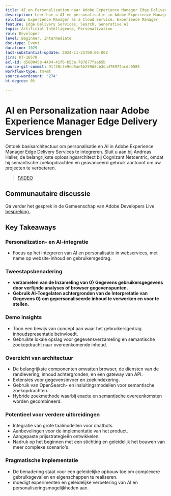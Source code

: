 ```yaml
---
title: AI en Personalization naar Adobe Experience Manager Edge Delivery Services brengen
description: Leer hoe u AI en personalisatie in Adobe Experience Manager Edge Delivery Services integreert met basisarchitectuur, semantische zoekfunctie en geavanceerde gebruiksgevallen zoals aangetoond door Andreas Haller, de Oplossingsarchitect van Principal Solution Architect bij Cognizant Netcentric.
solution: Experience Manager as a Cloud Service, Experience Manager
feature: Edge Delivery Services, Search, Generative AI
topic: Artificial Intelligence, Personalization
role: Developer
level: Beginner, Intermediate
doc-type: Event
duration: 1029
last-substantial-update: 2024-11-25T00:00:00Z
jira: KT-16578
exl-id: d560045b-4404-41f6-b53e-787877faab5b
source-git-commit: 91f20c3e9ee5ae5b259d5cb3da476974acdc6585
workflow-type: tm+mt
source-wordcount: '274'
ht-degree: 0%

---
```


# AI en Personalization naar Adobe Experience Manager Edge Delivery Services brengen

Ontdek basisarchitectuur om personalisatie en AI in Adobe Experience Manager Edge Delivery Services te integreren. Sluit u aan bij Andreas Haller, de belangrijkste oplossingsarchitect bij Cognizant Netcentric, omdat hij semantische zoekopdrachten en geavanceerd gebruik aantoont om uw projecten te verbeteren.

>[!VIDEO](https://video.tv.adobe.com/v/3440412/?learn=on&enablevpops&captions=dut)

## Communautaire discussie

Ga verder het gesprek in de Gemeenschap van Adobe Developers Live [&#x200B; bespreking &#x200B;](https://adobe.ly/3Z0PtJF).

## Key Takeaways

### Personalization- en AI-integratie

* Focus op het integreren van AI en personalisatie in webservices, met name op website-inhoud en gebruikersgedrag.

### Tweestapsbenadering

* **verzamelen van de Inzameling van 0&rbrace; Gegevens gebruikersgegevens door verfijnde analyses of browser gegevenspunten.**
* **Gebruik AI-Toegelaten achtergronden van de Interpretatie van Gegevens 0&rbrace; om gepersonaliseerde inhoud te verwerken en voor te stellen.**

### Demo Insights

* Toon een bewijs van concept aan waar het gebruikersgedrag inhoudspresentatie beïnvloedt.
* Gebruikte lokale opslag voor gegevensverzameling en semantische zoekopdracht naar overeenkomende inhoud.

### Overzicht van architectuur

* De belangrijkste componenten omvatten browser, de diensten van de randlevering, inhoud achtergronden, en een gateway van API.
* Extensies voor gegevensinvoer en zoekindexering.
* Gebruik van OpenSearch- en insluitingsmodellen voor semantische zoekopdrachten.
* Hybride zoekmethode waarbij exacte en semantische overeenkomsten worden gecombineerd.

### Potentieel voor verdere uitbreidingen

* Integratie van grote taalmodellen voor chatbots.
* Aanbevelingen voor de implementatie van het product.
* Aangepaste prijsstrategieën ontwikkelen.
* Nadruk op het beginnen met een stichting en geleidelijk het bouwen van meer complexe scenario&#39;s.

### Pragmatische implementatie

* De benadering staat voor een geleidelijke opbouw toe om complexere gebruiksgevallen en eigenschappen te realiseren.
* moedigt experimenten en geleidelijke verbetering van AI en personaliseringsmogelijkheden aan.

